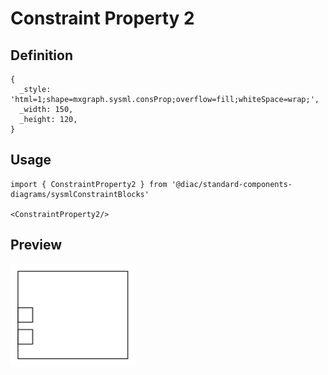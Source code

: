 # Constraint Property 2

## Definition

```
{
  _style: 'html=1;shape=mxgraph.sysml.consProp;overflow=fill;whiteSpace=wrap;',
  _width: 150,
  _height: 120,
}
```

## Usage

```
import { ConstraintProperty2 } from '@diac/standard-components-diagrams/sysmlConstraintBlocks'

<ConstraintProperty2/>
```

## Preview

<img src="./constraint-property-2.png" width="200"/>
